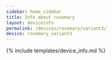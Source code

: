 ```yaml
---
sidebar: home_sidebar
title: Info about rosemary
layout: deviceinfo
permalink: /devices/rosemary/variant3/
device: rosemary_variant3
---
```

{% include templates/device_info.md %}
